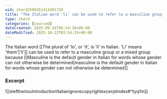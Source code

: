 ```yaml
---
uid: shard2509261414381720
title: "The Italian word 'li' can be used to refer to a masculine group or a mixed group"
type: shard
categories: [sourced]
dateCreated: 2025-09-26T06:14:38+00:00
dateModified: 2025-10-22T03:54:33+00:00
---
```

The Italian word [[The plural of 'lo', or 'it', is 'li' in Italian. 'Li' means 'them'|'li']] can be used to refer to a masculine group or a mixed group because [[Masculine is the default gender in Italian for words whose gender can not otherwise be determined|masculine is the default gender in Italian for words whose gender can not otherwise be determined]]

### Excerpt
![[eleftheriouIntroductionItalianignorecopyrightexcerptindex#^tyq1m]]